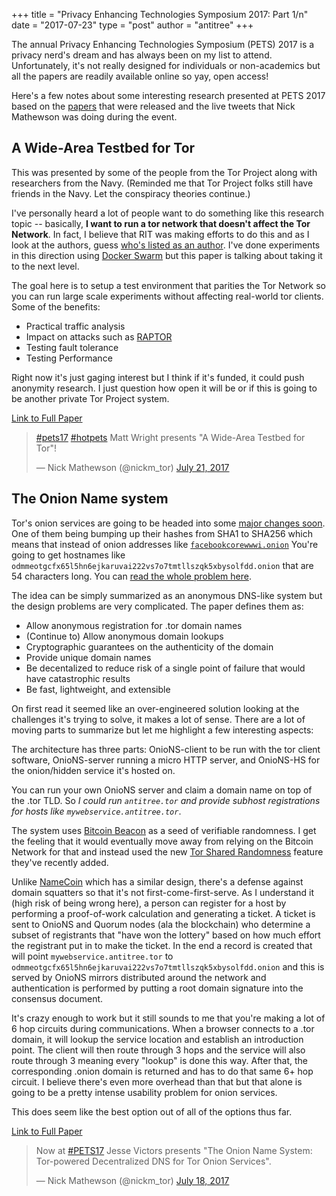 +++
title = "Privacy Enhancing Technologies Symposium 2017: Part 1/n"
date = "2017-07-23"
type = "post"
author = "antitree"
+++

The annual Privacy Enhancing Technologies Symposium (PETS) 2017 is a privacy
nerd's dream and has always been on my list to attend. Unfortunately, it's not
really designed for individuals or non-academics but all the papers are readily
available online so yay, open access!

Here's a few notes about some interesting research presented at PETS 2017
based on the [papers](https://petsymposium.org/2017/program.php) that were released and the live tweets that Nick Mathewson
was doing during the event.

## A Wide-Area Testbed for Tor ##
This was presented by some of the people from the Tor Project along with
researchers from the Navy. (Reminded me that Tor Project folks still have
friends in the Navy. Let the conspiracy theories continue.)

I've personally heard a lot of people want to do something like this research
topic -- basically, **I want to run a tor network that doesn't affect the Tor
Network**. In fact, I believe that RIT was making efforts to do this and
as I look at the authors, guess
[who's listed as an author](https://www.rit.edu/gccis/computingsecurity/people/matthew-wright).
I've done experiments in this direction using [Docker Swarm](https://github.com/antitree/private-tor-network) but this paper
is talking about taking it to the next level.

The goal here is to setup a test environment that parities the Tor Network so
you can run large scale experiments without affecting real-world tor clients.
Some of the benefits:

* Practical traffic analysis
* Impact on attacks such as [RAPTOR](https://www.usenix.org/system/files/conference/usenixsecurity15/sec15-paper-sun.pdf)
* Testing fault tolerance
* Testing Performance

Right now it's just gaging interest but I think if it's funded, it could push
anonymity research. I just question how open it will be or if this is going to
be another private Tor Project system.

[Link to Full Paper](https://petsymposium.org/2017/papers/hotpets/wide-area-testbed-for-tor.pdf)

<blockquote class="twitter-tweet" data-partner="tweetdeck"><p lang="en" dir="ltr"><a href="https://twitter.com/hashtag/pets17?src=hash">#pets17</a> <a href="https://twitter.com/hashtag/hotpets?src=hash">#hotpets</a> Matt Wright presents &quot;A Wide-Area Testbed for Tor&quot;!</p>&mdash; Nick Mathewson (@nickm_tor) <a href="https://twitter.com/nickm_tor/status/888404177663250432">July 21, 2017</a></blockquote>
<script async src="//platform.twitter.com/widgets.js" charset="utf-8"></script>

## The Onion Name system
Tor's onion services are going to be headed into some [major changes soon](https://blog.torproject.org/blog/cooking-onions-names-your-onions).
One of them being bumping up their hashes from SHA1 to SHA256 which  means that
instead of onion addresses like
[`facebookcorewwwi.onion`](http://lifehacker.com/facebook-unveils-a-tor-friendly-onion-address-for-ano-1654081929)
You're going to get hostnames like `odmmeotgcfx65l5hn6ejkaruvai222vs7o7tmtllszqk5xbysolfdd.onion`
that are 54 characters long. You can [read the whole problem here](https://blog.torproject.org/blog/cooking-onions-names-your-onions).

The idea can be simply summarized as an anonymous DNS-like system but the
design problems are very complicated. The paper defines them as:

* Allow anonymous registration for .tor domain names
* (Continue to) Allow anonymous domain lookups
* Cryptographic guarantees on the authenticity of the domain
* Provide unique domain names
* Be decentalized to reduce risk of a single point of failure that would have
catastrophic results
* Be fast, lightweight, and extensible

On first read it seemed like an over-engineered solution looking at
the challenges it's trying to solve, it makes a lot of sense. There are a
lot of moving parts to summarize but let me highlight a few interesting aspects:

The architecture has three parts: OnioNS-client to be run with the tor client
software, OnioNS-server running a micro HTTP server, and OnioNS-HS for the
onion/hidden service it's hosted on.

You can run your own OnioNS server and claim a domain name on top of the .tor
TLD. So *I could run `antitree.tor` and provide subhost registrations for hosts like
`mywebservice.antitree.tor`*.

The system uses [Bitcoin Beacon](https://arxiv.org/abs/1605.04559) as a seed
of verifiable randomness. I get the feeling that it would eventually move
away from relying on the Bitcoin Network for that and instead used the
new [Tor Shared Randomness](https://blog.torproject.org/blog/whats-new-tor-0298)
 feature they've recently added.

Unlike [NameCoin](https://github.com/petertodd/namecoin/blob/master/DESIGN-namecoin.md) which has a similar design, there's a defense against domain
squatters so that it's not first-come-first-serve. As I understand it (high
risk of being wrong here), a person can register for a host by performing a
proof-of-work calculation and generating a ticket. A ticket is sent to OnioNS
and Quorum nodes (ala the blockchain) who determine a subset of registrants
that "have won the lottery" based on how much effort the registrant put in to
make the ticket. In the end a record is created that will
point `mywebservice.antitree.tor` to
`odmmeotgcfx65l5hn6ejkaruvai222vs7o7tmtllszqk5xbysolfdd.onion` and this is
served by OnioNS mirrors distributed around the network and authentication
is performed by putting a root domain signature into the consensus document.

It's crazy enough to work but it still sounds to me that you're making a lot
of 6 hop circuits during communications. When a browser connects to a .tor
domain, it will lookup the service location and establish an introduction point.
The client will then route through 3 hops and the service will also route through
3 meaning every "lookup" is done this way. After that, the corresponding
.onion domain is returned and has to do that same 6+ hop circuit. I believe
there's even more overhead than that but that alone is going to be a pretty
intense usability problem for onion services.

This does seem like the best option out of all of the options thus far.

[Link to Full Paper](https://petsymposium.org/2017/papers/issue1/paper05-2017-1-source.pdf)

<blockquote class="twitter-tweet" data-partner="tweetdeck"><p lang="en" dir="ltr">Now at <a href="https://twitter.com/hashtag/PETS17?src=hash">#PETS17</a> Jesse Victors presents &quot;The Onion Name System: Tor-powered Decentralized DNS for Tor Onion Services&quot;.</p>&mdash; Nick Mathewson (@nickm_tor) <a href="https://twitter.com/nickm_tor/status/887391561390149633">July 18, 2017</a></blockquote>
<script async src="//platform.twitter.com/widgets.js" charset="utf-8"></script>
